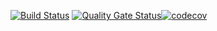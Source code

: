 [![Build Status](https://travis-ci.com/Dmitriy-G/vacancy-aggregator-micro.svg?branch=master)](https://travis-ci.org/github/Dmitriy-G/vacancy-aggregator-micro)
[![Quality Gate Status](https://sonarcloud.io/api/project_badges/measure?project=Dmitriy-G_vacancy-aggregator-micro&metric=alert_status)](https://sonarcloud.io/dashboard?id=Dmitriy-G_vacancy-aggregator-micro)[![codecov](https://codecov.io/gh/Dmitriy-G/vacancy-aggregator-micro/branch/master/graph/badge.svg?token=PD181AHNXA)](https://codecov.io/gh/Dmitriy-G/vacancy-aggregator-micro/)

